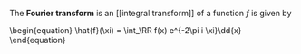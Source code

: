 The **Fourier transform** is an [[integral transform]] of a function $f$ is given by

\begin{equation}
\hat{f}(\xi) = \int_\RR f(x) e^{-2\pi i \xi}\dd{x}
\end{equation}